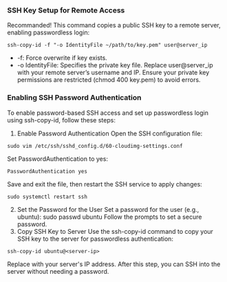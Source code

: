 
### SSH Key Setup for Remote Access
Recommanded!
This command copies a public SSH key to a remote server, enabling passwordless login:

```
ssh-copy-id -f "-o IdentityFile ~/path/to/key.pem" user@server_ip
```
- -f: Force overwrite if key exists.
- -o IdentityFile: Specifies the private key file.
Replace user@server_ip with your remote server’s username and IP.
Ensure your private key permissions are restricted (chmod 400 key.pem) to avoid errors.


### Enabling SSH Password Authentication
To enable password-based SSH access and set up passwordless login using ssh-copy-id, follow these steps:

1. Enable Password Authentication
Open the SSH configuration file:
```
sudo vim /etc/ssh/sshd_config.d/60-cloudimg-settings.conf
```
Set PasswordAuthentication to yes:
```
PasswordAuthentication yes
```
Save and exit the file, then restart the SSH service to apply changes:
```
sudo systemctl restart ssh
```
2. Set the Password for the User
Set a password for the user (e.g., ubuntu):
sudo passwd ubuntu
Follow the prompts to set a secure password.
3. Copy SSH Key to Server
Use the ssh-copy-id command to copy your SSH key to the server for passwordless authentication:
```
ssh-copy-id ubuntu@<server-ip>
```
Replace <server-ip> with your server's IP address. After this step, you can SSH into the server without needing a password.